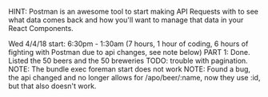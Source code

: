 HINT: Postman is an awesome tool to start making API Requests with to see what data comes back and how you'll want to manage that data in your React Components.

Wed 4/4/18 start: 6:30pm - 1:30am (7 hours, 1 hour of coding, 6 hours of fighting with Postman due to api changes, see note below) 
PART 1: Done. Listed the 50 beers and the 50 breweries
  TODO: trouble with pagination.
  NOTE: The bundle exec foreman start does not work
  NOTE: Found a bug, the api changed and no longer allows for /apo/beer/:name,      now they use :id, but that also doesn't work. 
